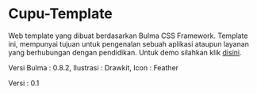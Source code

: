 # Cupu-Template
Web template yang dibuat berdasarkan Bulma CSS Framework. Template ini, mempunyai tujuan untuk pengenalan sebuah aplikasi ataupun layanan yang berhubungan dengan pendidikan. Untuk demo silahkan klik [disini](cupu.netlify.app).

Versi Bulma : 0.8.2,
Ilustrasi : Drawkit,
Icon : Feather

Versi : 0.1
